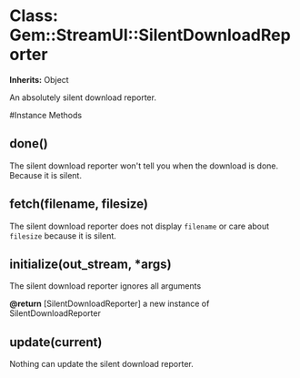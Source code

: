 # Class: Gem::StreamUI::SilentDownloadReporter
**Inherits:** Object
    

An absolutely silent download reporter.



#Instance Methods
## done() [](#method-i-done)
The silent download reporter won't tell you when the download is done. Because
it is silent.

## fetch(filename, filesize) [](#method-i-fetch)
The silent download reporter does not display `filename` or care about
`filesize` because it is silent.

## initialize(out_stream, *args) [](#method-i-initialize)
The silent download reporter ignores all arguments

**@return** [SilentDownloadReporter] a new instance of SilentDownloadReporter

## update(current) [](#method-i-update)
Nothing can update the silent download reporter.

